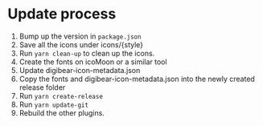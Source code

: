 # Update process

1. Bump up the version in `package.json`
2. Save all the icons under icons/{style}
3. Run `yarn clean-up` to clean up the icons.
4. Create the fonts on icoMoon or a similar tool
5. Update digibear-icon-metadata.json
6. Copy the fonts and digibear-icon-metadata.json
   into the newly created release folder
7. Run `yarn create-release`
8. Run `yarn update-git`
9. Rebuild the other plugins.
